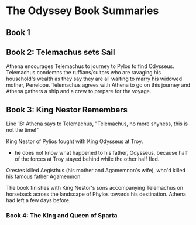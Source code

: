 # The Odyssey Book Summaries

## Book 1



## Book 2: Telemachus sets Sail

Athena encourages Telemachus to journey to Pylos to find Odysseus. Telemachus condemns the ruffians/suitors who are ravaging his household's wealth as they say they are all waiting to marry his widowed mother, Penelope. Telemachus agrees with Athena to go on this journey and Athena gathers a ship and a crew to prepare for the voyage.



## Book 3: King Nestor Remembers

Line 18: Athena says to Telemachus, "Telemachus, no more shyness, this is not the time!"

King Nestor of Pylios fought with King Odysseus at Troy.

- he does not know what happened to his father, Odysseus, because half of the forces at Troy stayed behind while the other half fled.

Orestes killed Aegisthus (his mother and Agamemnon's wife), who'd killed his famous father Agamemnon.

The book finishes with King Nestor's sons accompanying Telemachus on horseback across the landscape of Phylos towards his destination. Athena had left a few days before.



### Book 4: The King and Queen of Sparta

